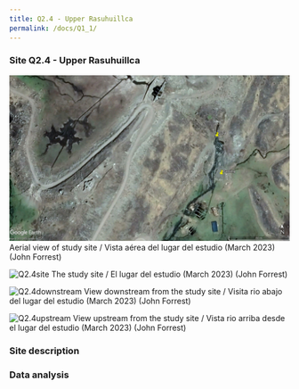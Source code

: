 ```yaml
---
title: Q2.4 - Upper Rasuhuillca
permalink: /docs/Q1_1/
---
```



### Site Q2.4 - Upper Rasuhuillca

![Q2.4](/assets/sites/Q2.4.jpg)
Aerial view of study site / Vista aérea del lugar del estudio (March 2023) (John Forrest)


![Q2.4site](/assets/sites/Q2.4site.jpg)
The study site / El lugar del estudio (March 2023) (John Forrest)


![Q2.4downstream](/assets/sites/Q2.4downstream.jpg)
View downstream from the study site / Visita rio abajo del lugar del estudio (March 2023) (John Forrest)


![Q2.4upstream](/assets/sites/Q2.4upstream.jpg)
View upstream from the study site / Vista rio arriba desde el lugar del estudio (March 2023) (John Forrest)


### Site description

### Data analysis
